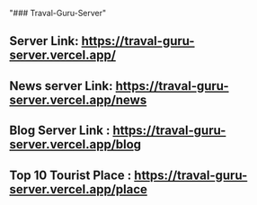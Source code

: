 "### Traval-Guru-Server" 

## Server Link: https://traval-guru-server.vercel.app/

## News server Link: https://traval-guru-server.vercel.app/news

## Blog Server Link : https://traval-guru-server.vercel.app/blog

## Top 10 Tourist Place : https://traval-guru-server.vercel.app/place


## 
